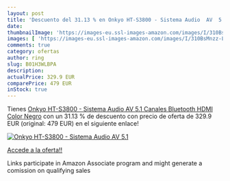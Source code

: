 ```yaml
---
layout: post
title: 'Descuento del 31.13 % en Onkyo HT-S3800 - Sistema Audio  AV  5.1 '
date: 
thumbnailImage: 'https://images-eu.ssl-images-amazon.com/images/I/310BsMnzz-L._SL200_.jpg'
images: [ 'https://images-eu.ssl-images-amazon.com/images/I/310BsMnzz-L._SL200_.jpg' ]
comments: true
category: ofertas
author: ring
slug: B01H3WLBPA
description:
actualPrice: 329.9 EUR
comparePrice: 479 EUR
inStock: true
---
```


Tienes [Onkyo HT-S3800 - Sistema Audio  AV  5.1 Canales  Bluetooth  HDMI  Color Negro](https://www.amazon.es/dp/B01H3WLBPA/?tag=tolees-21) con un 31.13 % de descuento con precio de oferta de 329.9 EUR (original: 479 EUR) en el siguiente enlace!

[![Onkyo HT-S3800 - Sistema Audio  AV  5.1 ](https://images-eu.ssl-images-amazon.com/images/I/310BsMnzz-L._SL200_.jpg)](https://www.amazon.es/dp/B01H3WLBPA/?tag=tolees-21)

[Accede a la oferta!!](https://www.amazon.es/dp/B01H3WLBPA/?tag=tolees-21)

Links participate in Amazon Associate program and might generate a comission on qualifying sales



